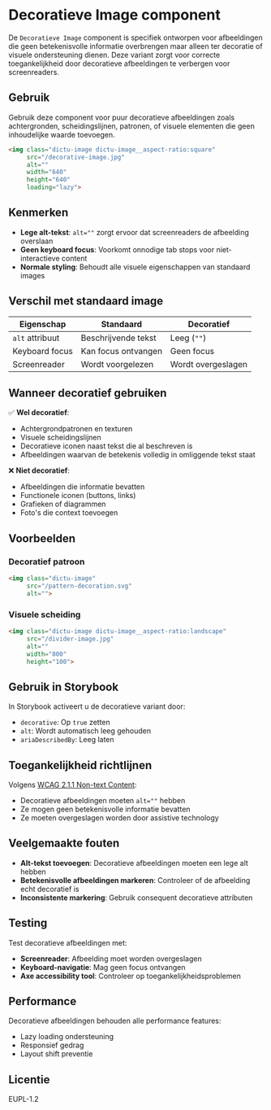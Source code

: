 # Decoratieve Image component

De `Decoratieve Image` component is specifiek ontworpen voor afbeeldingen die geen betekenisvolle informatie overbrengen maar alleen ter decoratie of visuele ondersteuning dienen. Deze variant zorgt voor correcte toegankelijkheid door decoratieve afbeeldingen te verbergen voor screenreaders.

## Gebruik
Gebruik deze component voor puur decoratieve afbeeldingen zoals achtergronden, scheidingslijnen, patronen, of visuele elementen die geen inhoudelijke waarde toevoegen.

```html
<img class="dictu-image dictu-image__aspect-ratio:square"
     src="/decorative-image.jpg"
     alt=""
     width="640"
     height="640"
     loading="lazy">
```

## Kenmerken
- **Lege alt-tekst**: `alt=""` zorgt ervoor dat screenreaders de afbeelding overslaan
- **Geen keyboard focus**: Voorkomt onnodige tab stops voor niet-interactieve content
- **Normale styling**: Behoudt alle visuele eigenschappen van standaard images

## Verschil met standaard image
| Eigenschap | Standaard | Decoratief |
|------------|-----------|------------|
| `alt` attribuut | Beschrijvende tekst | Leeg (`""`) |
| Keyboard focus | Kan focus ontvangen | Geen focus |
| Screenreader | Wordt voorgelezen | Wordt overgeslagen |

## Wanneer decoratief gebruiken
✅ **Wel decoratief**:
- Achtergrondpatronen en texturen
- Visuele scheidingslijnen
- Decoratieve iconen naast tekst die al beschreven is
- Afbeeldingen waarvan de betekenis volledig in omliggende tekst staat

❌ **Niet decoratief**:
- Afbeeldingen die informatie bevatten
- Functionele iconen (buttons, links)
- Grafieken of diagrammen
- Foto's die context toevoegen

## Voorbeelden

### Decoratief patroon
```html
<img class="dictu-image"
     src="/pattern-decoration.svg"
     alt="">
```

### Visuele scheiding
```html
<img class="dictu-image dictu-image__aspect-ratio:landscape"
     src="/divider-image.jpg"
     alt=""
     width="800"
     height="100">
```

## Gebruik in Storybook
In Storybook activeert u de decoratieve variant door:
- `decorative`: Op `true` zetten
- `alt`: Wordt automatisch leeg gehouden
- `ariaDescribedBy`: Leeg laten

## Toegankelijkheid richtlijnen
Volgens [WCAG 2.1.1 Non-text Content](https://www.w3.org/WAI/WCAG21/Understanding/non-text-content.html):
- Decoratieve afbeeldingen moeten `alt=""` hebben
- Ze mogen geen betekenisvolle informatie bevatten
- Ze moeten overgeslagen worden door assistive technology

## Veelgemaakte fouten
- **Alt-tekst toevoegen**: Decoratieve afbeeldingen moeten een lege alt hebben
- **Betekenisvolle afbeeldingen markeren**: Controleer of de afbeelding echt decoratief is
- **Inconsistente markering**: Gebruik consequent decoratieve attributen

## Testing
Test decoratieve afbeeldingen met:
- **Screenreader**: Afbeelding moet worden overgeslagen
- **Keyboard-navigatie**: Mag geen focus ontvangen
- **Axe accessibility tool**: Controleer op toegankelijkheidsproblemen

## Performance
Decoratieve afbeeldingen behouden alle performance features:
- Lazy loading ondersteuning
- Responsief gedrag
- Layout shift preventie

## Licentie
EUPL-1.2
